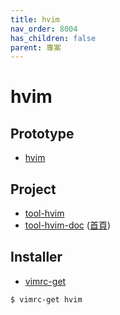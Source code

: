 ```yaml
---
title: hvim
nav_order: 8004
has_children: false
parent: 專案
---
```


# hvim


## Prototype

* [hvim](https://github.com/samwhelp/note-about-vim/tree/gh-pages/_demo/prototype/hvim)


## Project

* [tool-hvim](https://github.com/samwhelp/tool-hvim)
* [tool-hvim-doc](https://github.com/samwhelp/tool-hvim-doc) ([首頁](https://samwhelp.github.io/tool-hvim-doc))


## Installer

* [vimrc-get](https://github.com/samwhelp/note-about-vim/tree/gh-pages/_demo/project/vimrc-profile/vimrc-get)

``` sh
$ vimrc-get hvim
```
